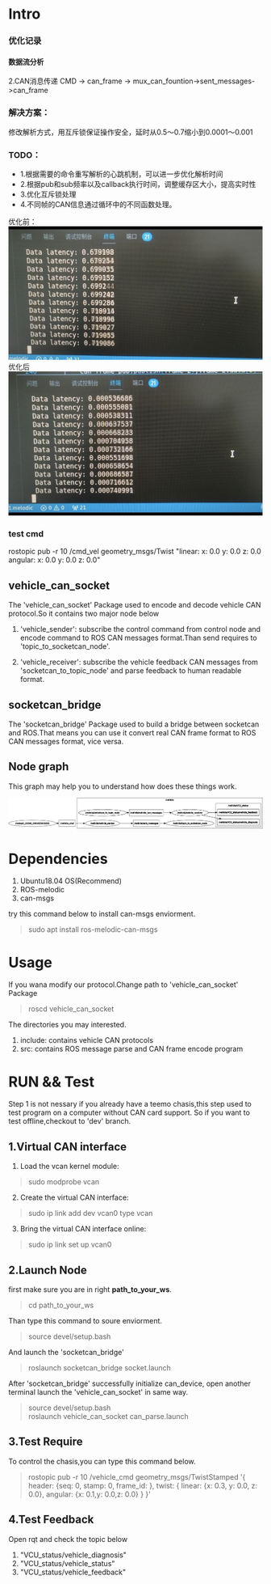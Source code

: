 #	Intro
### 优化记录
#### 数据流分析
2.CAN消息传递
CMD -> can_frame -> mux_can_fountion->sent_messages->can_frame
### 解决方案：
修改解析方式，用互斥锁保证操作安全，延时从0.5～0.7缩小到0.0001～0.001
### TODO：
- 1.根据需要的命令重写解析的心跳机制，可以进一步优化解析时间
- 2.根据pub和sub频率以及callback执行时间，调整缓存区大小，提高实时性
- 3.优化互斥锁处理
- 4.不同帧的CAN信息通过循环中的不同函数处理。

优化前：
![penv](./png/shit.jpg)
优化后
![now](./png/now.jpg)
### test cmd
 rostopic pub -r 10 /cmd_vel geometry_msgs/Twist "linear:
  x: 0.0
  y: 0.0
  z: 0.0
angular:
  x: 0.0
  y: 0.0
  z: 0.0" 

##  vehicle_can_socket
The 'vehicle_can_socket' Package used to encode and decode vehicle CAN protocol.So it contains two major node below
1.  'vehicle_sender': subscribe the control command from control node and encode command to ROS CAN messages format.Than send requires to 'topic_to_socketcan_node'.

2.  'vehicle_receiver': subscribe the vehicle feedback CAN messages from 'socketcan_to_topic_node' and parse feedback to human readable format.

##  socketcan_bridge
The 'socketcan_bridge' Package used to build a bridge between socketcan and ROS.That means you can use it convert real CAN frame format to ROS CAN messages format, vice versa.

##  Node graph
This graph may help you to understand how does these things work.

![rosgraph](./rosgraph.png)


#	Dependencies
1.  Ubuntu18.04 OS(Recommend)
2.  ROS-melodic
3.  can-msgs

try this command below to install can-msgs enviorment.
>	sudo apt install ros-melodic-can-msgs


#	Usage
If you wana modify our protocol.Change path to 'vehicle_can_socket' Package
> roscd vehicle_can_socket

The directories you may interested.
1.	include: contains vehicle CAN protocols
2.	src: contains ROS message parse and CAN frame encode program


#	RUN && Test
Step 1 is not nessary if you already have a teemo chasis,this step used to test program on a computer without CAN card support.
So if you want to test offline,checkout to 'dev' branch.

##	1.Virtual CAN interface 
1.	Load the vcan kernel module: 
> sudo modprobe vcan
2.	Create the virtual CAN interface: 
> sudo ip link add dev vcan0 type vcan
3.	Bring the virtual CAN interface online: 
> sudo ip link set up vcan0

##  2.Launch Node
first make sure you are in right **path_to_your_ws**.
> cd path_to_your_ws

Than type this command to soure enviorment.
> source devel/setup.bash

And launch the 'socketcan_bridge'
> roslaunch socketcan_bridge socket.launch

After 'socketcan_bridge' successfully initialize can_device, open another terminal launch the 'vehicle_can_socket' in same way.
> source devel/setup.bash   \
> roslaunch vehicle_can_socket can_parse.launch

##  3.Test Require
To control the chasis,you can type this command below.
>rostopic pub -r 10 /vehicle_cmd geometry_msgs/TwistStamped '{
header: {seq: 0, stamp: 0, frame_id: },
twist: {
linear: {x: 0.3, y: 0.0, z: 0.0},
angular: {x: 0.1,y: 0.0,z: 0.0}
}
}'

##  4.Test Feedback
Open rqt and check the topic below

1.  "VCU_status/vehicle_diagnosis"
2.  "VCU_status/vehicle_status"
3.  "VCU_status/vehicle_feedback"
